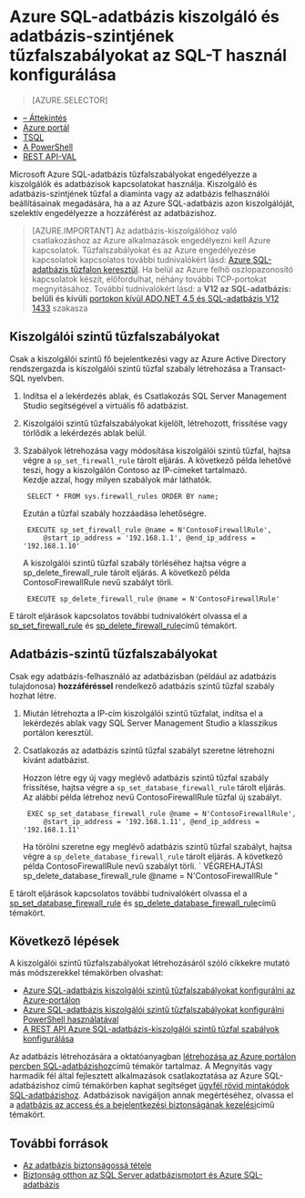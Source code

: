 <properties
    pageTitle="Azure SQL-adatbázis kiszolgáló és adatbázis-szintjének tűzfalszabályokat az SQL-T használ |} Microsoft Azure"
    description="További információ a tűzfalat, amely az access Azure SQL-adatbázisok IP-címek konfigurálása."
    services="sql-database"
    documentationCenter=""
    authors="BYHAM"
    manager="jhubbard"
    editor=""/>


<tags
    ms.service="sql-database"
    ms.workload="data-management"
    ms.tgt_pltfrm="na"
    ms.devlang="dotnet"
    ms.topic="article" 
    ms.date="08/30/2016"
    ms.author="rickbyh"/>


# <a name="configure-azure-sql-database-server-level-and-database-level-firewall-rules-using-t-sql"></a>Azure SQL-adatbázis kiszolgáló és adatbázis-szintjének tűzfalszabályokat az SQL-T használ konfigurálása


> [AZURE.SELECTOR]
- [– Áttekintés](sql-database-firewall-configure.md)
- [Azure portál](sql-database-configure-firewall-settings.md)
- [TSQL](sql-database-configure-firewall-settings-tsql.md)
- [A PowerShell](sql-database-configure-firewall-settings-powershell.md)
- [REST API-VAL](sql-database-configure-firewall-settings-rest.md)


Microsoft Azure SQL-adatbázis tűzfalszabályokat engedélyezze a kiszolgálók és adatbázisok kapcsolatokat használja. Kiszolgáló és adatbázis-szintjének tűzfal a diaminta vagy az adatbázis felhasználói beállításainak megadására, ha a az Azure SQL-adatbázis azon kiszolgálóját, szelektív engedélyezze a hozzáférést az adatbázishoz.

> [AZURE.IMPORTANT] Az adatbázis-kiszolgálóhoz való csatlakozáshoz az Azure alkalmazások engedélyezni kell Azure kapcsolatok. Tűzfalszabályokat és az Azure engedélyezése kapcsolatok kapcsolatos további tudnivalókért lásd: [Azure SQL-adatbázis tűzfalon keresztül](sql-database-firewall-configure.md). Ha belül az Azure felhő oszlopazonosító kapcsolatok készít, előfordulhat, néhány további TCP-portokat megnyitásához. További tudnivalókért lásd: a **V12 az SQL-adatbázis: belüli és kívüli** [portokon kívül ADO.NET 4.5 és SQL-adatbázis V12 1433](sql-database-develop-direct-route-ports-adonet-v12.md) szakasza


## <a name="server-level-firewall-rules"></a>Kiszolgálói szintű tűzfalszabályokat

Csak a kiszolgálói szintű fő bejelentkezési vagy az Azure Active Directory rendszergazda is kiszolgálói szintű tűzfal szabály létrehozása a Transact-SQL nyelvben.

1. Indítsa el a lekérdezés ablak, és Csatlakozás SQL Server Management Studio segítségével a virtuális fő adatbázist.
2. Kiszolgálói szintű tűzfalszabályokat kijelölt, létrehozott, frissítése vagy törlődik a lekérdezés ablak belül.
3. Szabályok létrehozása vagy módosítása kiszolgálói szintű tűzfal, hajtsa végre a `sp_set_firewall_rule` tárolt eljárás. A következő példa lehetővé teszi, hogy a kiszolgálón Contoso az IP-címeket tartalmazó.<br/>Kezdje azzal, hogy milyen szabályok már láthatók.

        SELECT * FROM sys.firewall_rules ORDER BY name;

    Ezután a tűzfal szabály hozzáadása lehetőségre.

        EXECUTE sp_set_firewall_rule @name = N'ContosoFirewallRule',
            @start_ip_address = '192.168.1.1', @end_ip_address = '192.168.1.10'

    A kiszolgálói szintű tűzfal szabály törléséhez hajtsa végre a sp_delete_firewall_rule tárolt eljárás. A következő példa ContosoFirewallRule nevű szabályt törli.
 
        EXECUTE sp_delete_firewall_rule @name = N'ContosoFirewallRule'
 
 E tárolt eljárások kapcsolatos további tudnivalókért olvassa el a [sp_set_firewall_rule](https://msdn.microsoft.com/library/dn270017.aspx) és [sp_delete_firewall_rule](https://msdn.microsoft.com/library/dn270024.aspx)című témakört.

## <a name="database-level-firewall-rules"></a>Adatbázis-szintű tűzfalszabályokat

Csak egy adatbázis-felhasználó az adatbázisban (például az adatbázis tulajdonosa) **hozzáféréssel** rendelkező adatbázis szintű tűzfal szabály hozhat létre.

1. Miután létrehozta a IP-cím kiszolgálói szintű tűzfalat, indítsa el a lekérdezés ablak vagy SQL Server Management Studio a klasszikus portálon keresztül.
2. Csatlakozás az adatbázis szintű tűzfal szabályt szeretne létrehozni kívánt adatbázist.

    Hozzon létre egy új vagy meglévő adatbázis szintű tűzfal szabály frissítése, hajtsa végre a `sp_set_database_firewall_rule` tárolt eljárás. Az alábbi példa létrehoz nevű ContosoFirewallRule tűzfal új szabályt.
 
        EXEC sp_set_database_firewall_rule @name = N'ContosoFirewallRule', 
            @start_ip_address = '192.168.1.11', @end_ip_address = '192.168.1.11'
 
    Ha törölni szeretne egy meglévő adatbázis szintű tűzfal szabályt, hajtsa végre a `sp_delete_database_firewall_rule` tárolt eljárás. A következő példa ContosoFirewallRule nevű szabályt törli.
`
   VÉGREHAJTÁSI sp_delete_database_firewall_rule @name = N'ContosoFirewallRule "

E tárolt eljárások kapcsolatos további tudnivalókért olvassa el a [sp_set_database_firewall_rule](https://msdn.microsoft.com/library/dn270010.aspx) és [sp_delete_database_firewall_rule](https://msdn.microsoft.com/library/dn270030.aspx)című témakört.

## <a name="next-steps"></a>Következő lépések

A kiszolgálói szintű tűzfalszabályokat létrehozásáról szóló cikkekre mutató más módszerekkel témakörben olvashat: 

- [Azure SQL-adatbázis kiszolgálói szintű tűzfalszabályokat konfigurálni az Azure-portálon](sql-database-configure-firewall-settings.md)
- [Azure SQL-adatbázis kiszolgálói szintű tűzfalszabályokat konfigurálni PowerShell használatával](sql-database-configure-firewall-settings-powershell.md)
- [A REST API Azure SQL-adatbázis-kiszolgálói szintű tűzfal szabályok konfigurálása](sql-database-configure-firewall-settings-rest.md)

Az adatbázis létrehozására a oktatóanyagban [létrehozása az Azure portálon percben SQL-adatbázishoz](sql-database-get-started.md)című témakör tartalmaz.
A Megnyitás vagy harmadik fél által fejlesztett alkalmazások csatlakoztatása az Azure SQL-adatbázishoz című témakörben kaphat segítséget [ügyfél rövid mintakódok SQL-adatbázishoz](https://msdn.microsoft.com/library/azure/ee336282.aspx).
Adatbázisok navigáljon annak megértéséhez, olvassa el a [adatbázis az access és a bejelentkezési biztonságának kezelési](https://msdn.microsoft.com/library/azure/ee336235.aspx)című témakört.


## <a name="additional-resources"></a>További források

- [Az adatbázis biztonságossá tétele](sql-database-security.md)
- [Biztonság otthon az SQL Server adatbázismotort és Azure SQL-adatbázis](https://msdn.microsoft.com/library/bb510589)
